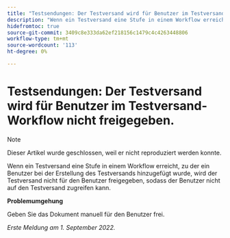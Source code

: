 ```yaml
---
title: "Testsendungen: Der Testversand wird für Benutzer im Testversand-Workflow nicht freigegeben."
description: "Wenn ein Testversand eine Stufe in einem Workflow erreicht, zu der ein Benutzer bei der Erstellung des Testversands hinzugefügt wurde, wird der Testversand nicht für den Benutzer freigegeben, und der Benutzer kann nicht auf den Testversand zugreifen."
hidefromtoc: true
source-git-commit: 3409c8e333da62ef218156c1479c4c4263448806
workflow-type: tm+mt
source-wordcount: '113'
ht-degree: 0%

---
```



# Testsendungen: Der Testversand wird für Benutzer im Testversand-Workflow nicht freigegeben.

<!--This article is on the WF and WFP TOCs-->

>[!NOTE]
>
>Dieser Artikel wurde geschlossen, weil er nicht reproduziert werden konnte.

Wenn ein Testversand eine Stufe in einem Workflow erreicht, zu der ein Benutzer bei der Erstellung des Testversands hinzugefügt wurde, wird der Testversand nicht für den Benutzer freigegeben, sodass der Benutzer nicht auf den Testversand zugreifen kann.

**Problemumgehung**

Geben Sie das Dokument manuell für den Benutzer frei.

_Erste Meldung am 1. September 2022._

